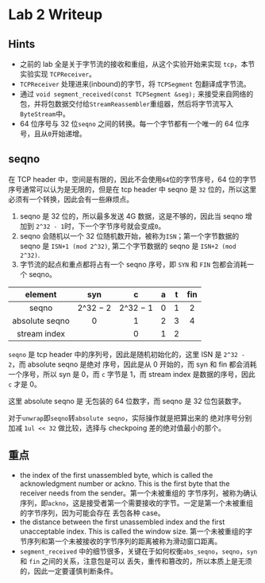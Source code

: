 # Lab 2 Writeup

## Hints

- 之前的 lab 全是关于字节流的接收和重组，从这个实验开始来实现 `tcp`，本节实验实现 `TCPReceiver`。
- `TCPReceiver` 处理进来(inbound)的字节，将 `TCPSegment` 包翻译成字节流。
- 通过 `void segment_received(const TCPSegment &seg);` 来接受来自网络的包，并将包数据交付给`StreamReassembler`重组器，然后将字节流写入`ByteStream`中。
- 64 位序号与 32 位`seqno` 之间的转换。每一个字节都有一个唯一的 64 位序号，且从`0`开始递增。

## seqno

在 TCP header 中，空间是有限的，因此不会使用`64`位的字节序号，64 位的字节序号通常可以认为是无限的，但是在 tcp header
中 seqno 是 `32` 位的，所以这里必须有一个转换，因此会有一些麻烦点。

1. seqno 是 32 位的，所以最多发送 4G 数据，这是不够的，因此当 seqno 增加到 `2^32 - 1`时，下一个字节序号就会变成`0`。
2. seqno 会随机以一个 32 位随机数开始，被称为`ISN`；第一个字节数据的 seqno 是 `ISN+1 (mod 2^32)`, 第二个字节数据的 seqno 是
   `ISN+2 (mod 2^32)`.
3. 字节流的起点和重点都将占有一个 seqno 序号，即 `SYN` 和 `FIN` 包都会消耗一个 seqno。

|    element     |   syn    |    c     |  a  |  t  | fin |
| :------------: | :------: | :------: | :-: | :-: | :-: |
|     seqno      | 2^32 − 2 | 2^32 − 1 |  0  |  1  |  2  |
| absolute seqno |    0     |    1     |  2  |  3  |  4  |
|  stream index  |          |    0     |  1  |  2  |     |

`seqno` 是 tcp header 中的序列号，因此是随机初始化的，这里 ISN 是 `2^32 - 2`，而 absolute seqno 是绝对
序号，因此是从 0 开始的，而 syn 和 fin 都会消耗一个序号，所以 syn 是 0，而 `c` 字节是 1，而 stream index
是数据的序号，因此 `c` 才是 0。

这里 absolute seqno 是 无包装的 64 位数字，而 seqno 是 32 位包装数字。

对于`unwrap`即`seqno`转`absolute seqno`，实际操作就是把算出来的 绝对序号分别加减 `1ul << 32` 做比较，选择与 checkpoing 差的绝对值最小的那个。

## 重点

- the index of the first unassembled byte, which is called the acknowledgment number
  or ackno. This is the first byte that the receiver needs from the sender。第一个未被重组的
  字节序列，被称为确认序列，即`ackno`，这是接受者第一个需要接收的字节。一定是第一个未被重组的字节序列，因为可能会存在
  丢包各种 case。
- the distance between the first unassembled index and the first unacceptable index.
  This is called the window size. 第一个未被重组的字节序列和第一个未被接收的字节序列的距离被称为滑动窗口距离。
- `segment_received` 中的细节很多，关键在于如何权衡`abs_seqno`，`seqno`，`syn` 和 `fin` 之间的关系，注意包是可以
  丢失，重传和篡改的，所以本质上是无须的，因此一定要谨慎判断条件。
